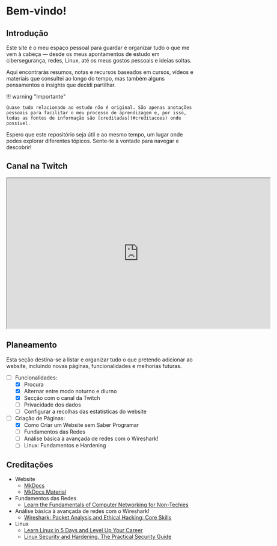 # Bem-vindo!

## Introdução 

Este site é o meu espaço pessoal para guardar e organizar tudo o que me vem à cabeça — desde os meus apontamentos de estudo em cibersegurança, redes, Linux, até os meus gostos pessoais e ideias soltas.

Aqui encontrarás resumos, notas e recursos baseados em cursos, vídeos e materiais que consultei ao longo do tempo, mas também alguns pensamentos e insights que decidi partilhar.

!!! warning "Importante"

    Quase tudo relacionado ao estudo não é original. São apenas anotações pessoais para facilitar o meu processo de aprendizagem e, por isso, todas as fontes de informação são [creditadas](#creditacoes) onde possível.

Espero que este repositório seja útil e ao mesmo tempo, um lugar onde podes explorar diferentes tópicos. Sente-te à vontade para navegar e descobrir!

## Canal na Twitch

<iframe
    src="https://player.twitch.tv/?channel=hjoao_&parent=https://hjoao404.github.io/personal-website/"
    height="400"
    width="700"
    allowfullscreen>
</iframe>

## Planeamento

Esta seção destina-se a listar e organizar tudo o que pretendo adicionar ao website, incluindo novas páginas, funcionalidades e melhorias futuras.

- [ ] Funcionalidades:
    * [x] Procura
    * [x] Alternar entre modo noturno e diurno
    * [x] Secção com o canal da Twitch 
    * [ ] Privacidade dos dados
    * [ ] Configurar a recolhas das estatísticas do website
- [ ] Criação de Páginas:
    * [x] Como Criar um Website sem Saber Programar
    * [ ] Fundamentos das Redes
    * [ ] Análise básica à avançada de redes com o Wireshark!
    * [ ] Linux: Fundamentos e Hardening

## Creditações

* Website
    * [MkDocs](https://www.mkdocs.org/)
    * [MkDocs Material](https://squidfunk.github.io/mkdocs-material/)
* Fundamentos das Redes 
    * [Learn the Fundamentals of Computer Networking for Non-Techies](https://www.udemy.com/course/introduction-to-computer-networks/)
* Análise básica à avançada de redes com o Wireshark!
    * [Wireshark: Packet Analysis and Ethical Hacking: Core Skills](https://www.udemy.com/course/wireshark-packet-analysis-and-ethical-hacking-core-skills/learn/)
* Linux
    * [Learn Linux in 5 Days and Level Up Your Career](https://www.udemy.com/course/learn-linux-in-5-days/)
    * [Linux Security and Hardening, The Practical Security Guide](https://www.udemy.com/course/linux-security/)
